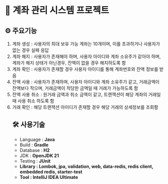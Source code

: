 # 📝 계좌 관리 시스템 프로젝트

## ⚙ 주요기능
<ol>
  <li>계좌 생성 : 사용자의 최대 보유 가능 계좌는 10개이며, 이를 초과하거나 사용자가 없는 경우 실패 응답</li>
  <li>계좌 해지 : 사용자가 존재해야 하며, 사용자 아이디와 계좌 소유주가 같아야 하며, 계좌가 해지 상태가 아닌경우, 잔액이 없을 경우 해지하도록 함</li>
  <li>계좌 확인 : 사용자가 존재할 경우 사용자 아이디를 통해 계좌번호와 잔액 정보를 받음</li>
  <li>잔액 사용 : 사용자가 존재하며, 사용자 아이디와 계좌 소유주가 같고, 거래금액이 잔액보다 작으며, 거래금액이 적당한 금액일 때 거래가 가능하도록 함</li>
  <li>잔액 사용 취소 : 원거래 금액과 취소 금액이 같고, 트랜잭션이 해당 계좌의 거래일 때 사용 취소 하도록 함</li>
  <li>거래 확인 : 해당 트랜잭션 아이디가 존재할 경우 해당 거래의 상세정보를 조회함</li>

## 🛠 사용기술
<ul>
  <li>Language : <strong>Java</strong></li>
  <li>Build : <strong>Gradle</strong></li>
  <li>Database : <strong>H2</strong></li>
  <li>JDK : <strong>OpenJDK 21</strong></li>
  <li>Testing : <strong>JUnit<strong>
  <li>Library : <strong>Lombok, jpa, validation, web, data-redis, redis client, embedded redis, starter-test</strong></li>
  <li>Tool : <strong>IntelliJ IDEA Ultimate</strong></li>
</ul>
